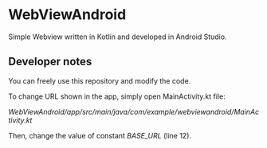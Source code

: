 # WebViewAndroid

Simple Webview written in Kotlin and developed in Android Studio.

## Developer notes

You can freely use this repository and modify the code.

To change URL shown in the app, simply open MainActivity.kt file:

 *WebViewAndroid/app/src/main/java/com/example/webviewandroid/MainActivity.kt*
 
 Then, change the value of constant *BASE_URL* (line 12).
